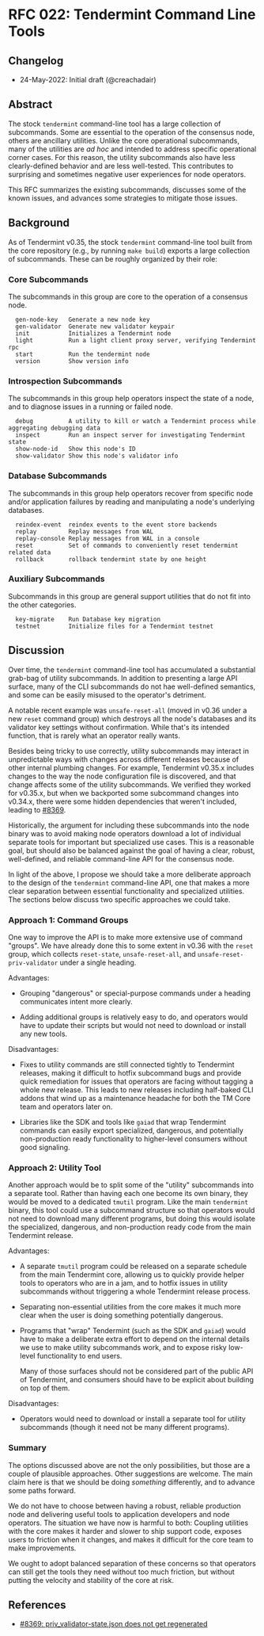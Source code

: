 # RFC 022: Tendermint Command Line Tools

## Changelog

- 24-May-2022: Initial draft (@creachadair)

## Abstract

The stock `tendermint` command-line tool has a large collection of subcommands.
Some are essential to the operation of the consensus node, others are ancillary
utilities. Unlike the core operational subcommands, many of the utilities are
_ad hoc_ and intended to address specific operational corner cases. For this
reason, the utility subcommands also have less clearly-defined behavior and are
less well-tested.  This contributes to surprising and sometimes negative user
experiences for node operators.

This RFC summarizes the existing subcommands, discusses some of the known
issues, and advances some strategies to mitigate those issues.

## Background

As of Tendermint v0.35, the stock `tendermint` command-line tool built from the
core repository (e.g., by running `make build`) exports a large collection of
subcommands. These can be roughly organized by their role:

### Core Subcommands

The subcommands in this group are core to the operation of a consensus node.

```
  gen-node-key   Generate a new node key
  gen-validator  Generate new validator keypair
  init           Initializes a Tendermint node
  light          Run a light client proxy server, verifying Tendermint rpc
  start          Run the tendermint node
  version        Show version info
```

### Introspection Subcommands

The subcommands in this group help operators inspect the state of a node, and
to diagnose issues in a running or failed node.

```
  debug          A utility to kill or watch a Tendermint process while aggregating debugging data
  inspect        Run an inspect server for investigating Tendermint state
  show-node-id   Show this node's ID
  show-validator Show this node's validator info
```

### Database Subcommands

The subcommands in this group help operators recover from specific node and/or
application failures by reading and manipulating a node's underlying databases.

```
  reindex-event  reindex events to the event store backends
  replay         Replay messages from WAL
  replay-console Replay messages from WAL in a console
  reset          Set of commands to conveniently reset tendermint related data
  rollback       rollback tendermint state by one height
```

### Auxiliary Subcommands

Subcommands in this group are general support utilities that do not fit into
the other categories.

```
  key-migrate    Run Database key migration
  testnet        Initialize files for a Tendermint testnet
```

## Discussion

Over time, the `tendermint` command-line tool has accumulated a substantial
grab-bag of utility subcommands.  In addition to presenting a large API
surface, many of the CLI subcommands do not hae well-defined semantics, and
some can be easily misused to the operator's detriment.

A notable recent example was `unsafe-reset-all` (moved in v0.36 under a new
`reset` command group) which destroys all the node's databases and its
validator key settings without confirmation. While that's its intended
function, that is rarely what an operator really wants.

Besides being tricky to use correctly, utility subcommands may interact in
unpredictable ways with changes across different releases because of other
internal plumbing changes.  For example, Tendermint v0.35.x includes changes to
the way the node configuration file is discovered, and that change affects some
of the utility subcommands. We verified they worked for v0.35.x, but when we
backported some subcommand changes into v0.34.x, there were some hidden
dependencies that weren't included, leading to [#8369][issue8369].

Historically, the argument for including these subcommands into the node binary
was to avoid making node operators download a lot of individual separate tools
for important but specialized use cases. This is a reasonable goal, but should
also be balanced against the goal of having a clear, robust, well-defined, and
reliable command-line API for the consensus node.

In light of the above, I propose we should take a more deliberate approach to
the design of the `tendermint` command-line API, one that makes a more clear
separation between essential functionality and specialized utilities. The
sections below discuss two specific approaches we could take.

### Approach 1: Command Groups

One way to improve the API is to make more extensive use of command "groups".
We have already done this to some extent in v0.36 with the `reset` group, which
collects `reset-state`, `unsafe-reset-all`, and `unsafe-reset-priv-validator`
under a single heading.

Advantages:

- Grouping "dangerous" or special-purpose commands under a heading communicates
  intent more clearly.

- Adding additional groups is relatively easy to do, and operators would have
  to update their scripts but would not need to download or install any new
  tools.

Disadvantages:

- Fixes to utility commands are still connected tightly to Tendermint releases,
  making it difficult to hotfix subcommand bugs and provide quick remediation
  for issues that operators are facing without tagging a whole new release.
  This leads to new releases including half-baked CLI addons that wind up as a
  maintenance headache for both the TM Core team and operators later on.

- Libraries like the SDK and tools like `gaiad` that wrap Tendermint commands
  can easily export specialized, dangerous, and potentially non-production
  ready functionality to higher-level consumers without good signaling.

### Approach 2: Utility Tool

Another approach would be to split some of the "utility" subcommands into a
separate tool. Rather than having each one become its own binary, they would be
moved to a dedicated `tmutil` program.  Like the main `tendermint` binary, this
tool could use a subcommand structure so that operators would not need to
download many different programs, but doing this would isolate the specialized,
dangerous, and non-production ready code from the main Tendermint release.

Advantages:

- A separate `tmutil` program could be released on a separate schedule from the
  main Tendermint core, allowing us to quickly provide helper tools to
  operators who are in a jam, and to hotfix issues in utility subcommands
  without triggering a whole Tendermint release process.

- Separating non-essential utilities from the core makes it much more clear
  when the user is doing something potentially dangerous.

- Programs that "wrap" Tendermint (such as the SDK and `gaiad`) would have to
  make a deliberate extra effort to depend on the internal details we use to
  make utility subcommands work, and to expose risky low-level functionality to
  end users.

  Many of those surfaces should not be considered part of the public API of
  Tendermint, and consumers should have to be explicit about building on top of
  them.

Disadvantages:

- Operators would need to download or install a separate tool for utility
  subcommands (though it need not be many different programs).

### Summary

The options discussed above are not the only possibilities, but those are a
couple of plausible approaches. Other suggestions are welcome. The main claim
here is that we should be doing _something_ differently, and to advance some
paths forward.

We do not have to choose between having a robust, reliable production node and
delivering useful tools to application developers and node operators.  The
situation we have now is harmful to both: Coupling utilities with the core
makes it harder and slower to ship support code, exposes users to friction when
it changes, and makes it difficult for the core team to make improvements.

We ought to adopt balanced separation of these concerns so that operators can
still get the tools they need without too much friction, but without putting
the velocity and stability of the core at risk.

## References

- [#8369: priv_validator-state.json does not get regenerated][issue8369]

[issue8369]: https://github.com/tendermint/tendermint/issues/8389
